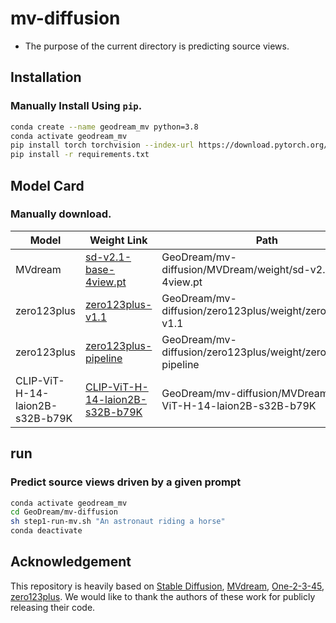# mv-diffusion
- The purpose of the current directory is predicting source views.

## Installation
### Manually Install Using `pip`.
```bash
conda create --name geodream_mv python=3.8
conda activate geodream_mv
pip install torch torchvision --index-url https://download.pytorch.org/whl/cu118
pip install -r requirements.txt

```

## Model Card
### Manually download.
| Model      | Weight Link | Path |
| ----------- | ----------- | ----------- |
| MVdream   | [sd-v2.1-base-4view.pt](https://huggingface.co/MVDream/MVDream/blob/main/sd-v2.1-base-4view.pt) | GeoDream/mv-diffusion/MVDream/weight/sd-v2.1-base-4view.pt
| zero123plus        | [zero123plus-v1.1](https://huggingface.co/sudo-ai/zero123plus-v1.1/tree/main)             | GeoDream/mv-diffusion/zero123plus/weight/zero123plus-v1.1
| zero123plus        | [zero123plus-pipeline](https://huggingface.co/sudo-ai/zero123plus-pipeline/tree/main)             | GeoDream/mv-diffusion/zero123plus/weight/zero123plus-pipeline
| CLIP-ViT-H-14-laion2B-s32B-b79K        | [CLIP-ViT-H-14-laion2B-s32B-b79K](https://huggingface.co/laion/CLIP-ViT-H-14-laion2B-s32B-b79K/tree/main)             | GeoDream/mv-diffusion/MVDream/CLIP-ViT-H-14-laion2B-s32B-b79K

## run
### Predict source views driven by a given prompt
```bash
conda activate geodream_mv
cd GeoDream/mv-diffusion
sh step1-run-mv.sh "An astronaut riding a horse"
conda deactivate
```


## Acknowledgement
This repository is heavily based on [Stable Diffusion](https://huggingface.co/stabilityai/stable-diffusion-2-1-base), [MVdream](https://github.com/bytedance/MVDream), [One-2-3-45](https://github.com/One-2-3-45/One-2-3-45), [zero123plus](https://github.com/SUDO-AI-3D/zero123plus). We would like to thank the authors of these work for publicly releasing their code.
